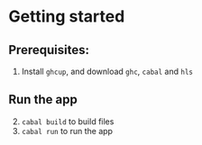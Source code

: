 # Getting started
## Prerequisites:
1. Install `ghcup`, and download `ghc`, `cabal` and `hls`

## Run the app
2. `cabal build` to build files
3. `cabal run` to run the app
